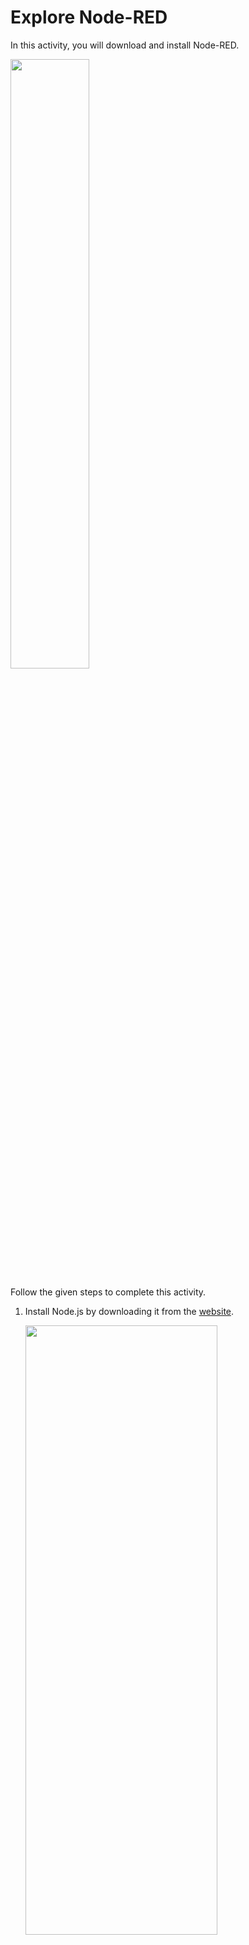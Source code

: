 Explore Node-RED
======================
In this activity, you will download and install Node-RED.








<img src= "https://s3.amazonaws.com/media-p.slid.es/uploads/1525749/images/11088907/download.png" width = "50%" height = "50%">








Follow the given steps to complete this activity.








1. Install Node.js by downloading it from the [website](https://nodejs.org/en).


    <img src= "https://s3.amazonaws.com/media-p.slid.es/uploads/1525749/images/11088946/pasted-from-clipboard.png" width = "80%" height = "50%">
    <img src= "https://s3.amazonaws.com/media-p.slid.es/uploads/1525749/images/11088951/pasted-from-clipboard.png" width = "80%" height = "50%">


2. Install Node-RED by copying the installation command from the [website](https://nodered.org/docs/getting-started/local#:~:text=Node.js.-,Installing%20with%20npm,-To%20install%20Node) and executing it on the command prompt.


    <img src= "https://s3.amazonaws.com/media-p.slid.es/uploads/1525749/images/11088980/SA1_step2.gif" width = "80%" height = "50%">


